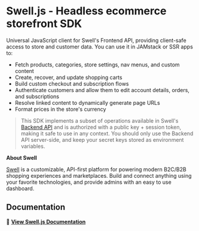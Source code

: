# Swell.js - Headless ecommerce storefront SDK

Universal JavaScript client for Swell's Frontend API, providing client-safe access to store and customer data. You can use it in JAMstack or SSR apps to:

- Fetch products, categories, store settings, nav menus, and custom content
- Create, recover, and update shopping carts
- Build custom checkout and subscription flows
- Authenticate customers and allow them to edit account details, orders, and subscriptions
- Resolve linked content to dynamically generate page URLs
- Format prices in the store's currency

> This SDK implements a subset of operations available in Swell's [Backend API](https://swell.store/docs/api) and is authorized with a public key + session token, making it safe to use in any context. You should only use the Backend API server-side, and keep your secret keys stored as environment variables.

**About Swell**

[Swell](https://www.swell.is) is a customizable, API-first platform for powering modern B2C/B2B shopping experiences and marketplaces. Build and connect anything using your favorite technologies, and provide admins with an easy to use dashboard.

## Documentation

📖  [**View Swell.js Documentation**](https://swell.store/docs/js/)
